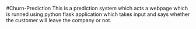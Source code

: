 #Churn-Prediction
This is a prediction system which acts a webpage which is runned using python flask application which takes input and says whether the customer will leave the company or not.
